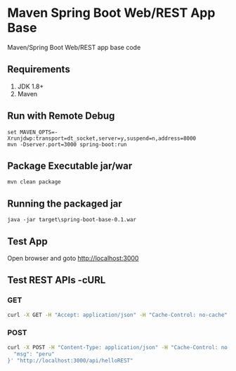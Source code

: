 # Maven Spring Boot Web/REST App Base #
Maven/Spring Boot Web/REST app base code

## Requirements ##
1. JDK 1.8+
1. Maven

## Run with Remote Debug ##
	set MAVEN_OPTS=-Xrunjdwp:transport=dt_socket,server=y,suspend=n,address=8000
	mvn -Dserver.port=3000 spring-boot:run

## Package Executable jar/war ##
	mvn clean package

## Running the packaged jar ##
	java -jar target\spring-boot-base-0.1.war

## Test App ##
Open browser and goto [http://localhost:3000](http://localhost:3000)

## Test REST APIs -cURL ##
### GET ###
```bash
curl -X GET -H "Accept: application/json" -H "Cache-Control: no-cache" "http://localhost:3000/api/helloREST/peru"
```
### POST ###
```bash
curl -X POST -H "Content-Type: application/json" -H "Cache-Control: no-cache" -d '{
  "msg": "peru"
}' "http://localhost:3000/api/helloREST"
```
